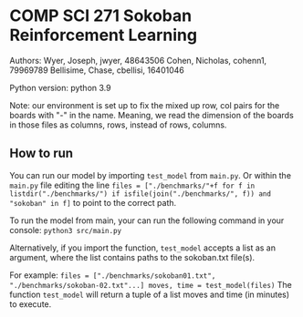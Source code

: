 # COMP SCI 271 Sokoban Reinforcement Learning

Authors:
Wyer, Joseph, jwyer, 48643506
Cohen, Nicholas, cohenn1, 79969789
Bellisime, Chase, cbellisi, 16401046

Python version: python 3.9

Note: our environment is set up to fix the mixed up row, col pairs for the boards
with "-" in the name. Meaning, we read the dimension of the boards in those files as columns, rows, instead of rows, columns.

## How to run

<p>You can run our model by importing <code>test_model</code> from <code>main.py</code>. Or within the <code>main.py</code> file editing the line
<code>files = ["./benchmarks/"+f for f in listdir("./benchmarks/") if isfile(join("./benchmarks/", f)) and "sokoban" in f]</code>
to point to the correct path.

To run the model from main, your can run the following command in your console:
<code>python3 src/main.py</code>

Alternatively, if you import the function, <code>test_model</code> accepts a list as an argument, where the list contains paths to the sokoban.txt file(s).

For example:
<code>files = ["./benchmarks/sokoban01.txt", "./benchmarks/sokoban-02.txt"...]
moves, time = test_model(files)</code>
The function <code>test_model</code> will return a tuple of a list moves and time (in minutes) to execute.

</p>
